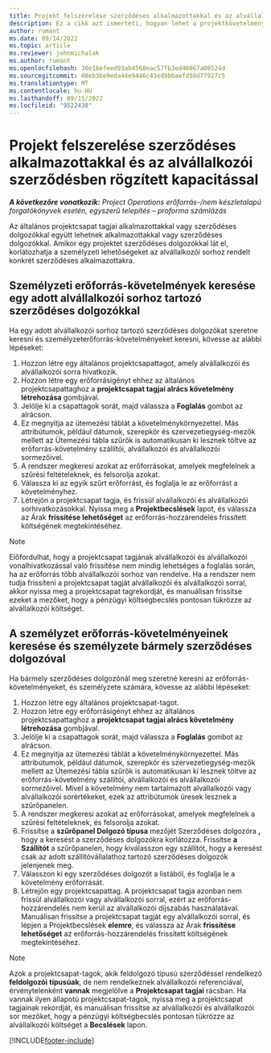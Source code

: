 ```yaml
---
title: Projekt felszerelése szerződéses alkalmazottakkal és az alvállalkozói szerződésben rögzített kapacitással
description: Ez a cikk azt ismerteti, hogyan lehet a projektkövetelményeket szerződéses dolgozók vagy alvállalkozói kapacitás használatával személyzettel ellátni a Microsoftban Dynamics 365 Project Operations.
author: rumant
ms.date: 09/14/2022
ms.topic: article
ms.reviewer: johnmichalak
ms.author: rumant
ms.openlocfilehash: 30e16efeed93ab4568eac57fb3ed46067a08524d
ms.sourcegitcommit: 08eb3be9eda44e9446c43ed9b6aefd58d77927c5
ms.translationtype: MT
ms.contentlocale: hu-HU
ms.lasthandoff: 09/15/2022
ms.locfileid: "9522438"
---
```

# <a name="staffing-a-project-with-contract-workers-and-subcontracted-capacity"></a>Projekt felszerelése szerződéses alkalmazottakkal és az alvállalkozói szerződésben rögzített kapacitással

_**A következőre vonatkozik:** Project Operations erőforrás-/nem készletalapú forgatókönyvek esetén, egyszerű telepítés – proforma számlázás_

Az általános projektcsapat tagjai alkalmazottakkal vagy szerződéses dolgozókkal együtt lehetnek alkalmazottakkal vagy szerződéses dolgozókkal. Amikor egy projektet szerződéses dolgozókkal lát el, korlátozhatja a személyzeti lehetőségeket az alvállalkozói sorhoz rendelt konkrét szerződéses alkalmazottakra. 

## <a name="search-for-staff-resource-requirements-with-contract-workers-that-belong-to-a-specific-subcontract-line"></a>Személyzeti erőforrás-követelmények keresése egy adott alvállalkozói sorhoz tartozó szerződéses dolgozókkal

Ha egy adott alvállalkozói sorhoz tartozó szerződéses dolgozókat szeretne keresni és személyzeterőforrás-követelményeket keresni, kövesse az alábbi lépéseket:

1. Hozzon létre egy általános projektcsapattagot, amely alvállalkozói és alvállalkozói sorra hivatkozik.
2. Hozzon létre egy erőforrásigényt ehhez az általános projektcsapattaghoz a **projektcsapat tagjai alrács követelmény létrehozása** gombjával.
3. Jelölje ki a csapattagok sorát, majd válassza a **Foglalás** gombot az alrácson. 
4. Ez megnyitja az ütemezési táblát a követelménykörnyezettel. Más attribútumok, például dátumok, szerepkör és szervezetiegység-mezők mellett az Ütemezési tábla szűrők is automatikusan ki lesznek töltve az erőforrás-követelmény szállítói, alvállalkozói és alvállalkozói sormezőivel.
5. A rendszer megkeresi azokat az erőforrásokat, amelyek megfelelnek a szűrési feltételeknek, és felsorolja azokat. 
6. Válassza ki az egyik szűrt erőforrást, és foglalja le az erőforrást a követelményhez. 
7. Létrejön a projektcsapat tagja, és frissül alvállalkozói és alvállalkozói sorhivatkozásokkal. Nyissa meg a **Projektbecslések** lapot, és válassza az Árak **frissítése lehetőséget** az erőforrás-hozzárendelés frissített költségének megtekintéséhez. 

> [!NOTE]
> Előfordulhat, hogy a projektcsapat tagjának alvállalkozói és alvállalkozói vonalhivatkozással való frissítése nem mindig lehetséges a foglalás során, ha az erőforrás több alvállalkozói sorhoz van rendelve. Ha a rendszer nem tudja frissíteni a projektcsapat tagját alvállalkozói és alvállalkozói sorral, akkor nyissa meg a projektcsapat tagrekordját, és manuálisan frissítse ezeket a mezőket, hogy a pénzügyi költségbecslés pontosan tükrözze az alvállalkozói költséget.

## <a name="search-for-and-staff-resource-requirements-with-any-contract-worker"></a>A személyzet erőforrás-követelményeinek keresése és személyzete bármely szerződéses dolgozóval

Ha bármely szerződéses dolgozónál meg szeretné keresni az erőforrás-követelményeket, és személyzete számára, kövesse az alábbi lépéseket:

1. Hozzon létre egy általános projektcsapat-tagot.
2. Hozzon létre egy erőforrásigényt ehhez az általános projektcsapattaghoz a **projektcsapat tagjai alrács követelmény létrehozása** gombjával.
3. Jelölje ki a csapattagok sorát, majd válassza a **Foglalás** gombot az alrácson. 
4. Ez megnyitja az ütemezési táblát a követelménykörnyezettel. Más attribútumok, például dátumok, szerepkör és szervezetiegység-mezők mellett az Ütemezési tábla szűrők is automatikusan ki lesznek töltve az erőforrás-követelmény szállítói, alvállalkozói és alvállalkozói sormezőivel. Mivel a követelmény nem tartalmazott alvállalkozói vagy alvállalkozói sorértékeket, ezek az attribútumok üresek lesznek a szűrőpanelen.
5. A rendszer megkeresi azokat az erőforrásokat, amelyek megfelelnek a szűrési feltételeknek, és felsorolja azokat.
6. Frissítse a **szűrőpanel Dolgozó típusa** mezőjét Szerződéses dolgozóra **,** hogy a keresést a szerződéses dolgozókra korlátozza. Frissítse **a Szállítót** a szűrőpanelen, hogy kiválasszon egy szállítót, hogy a keresést csak az adott szállítóvállalathoz tartozó szerződéses dolgozók jelenjenek meg.
7. Válasszon ki egy szerződéses dolgozót a listából, és foglalja le a követelmény erőforrását.
8. Létrejön egy projektcsapattag. A projektcsapat tagja azonban nem frissül alvállalkozói vagy alvállalkozói sorral, ezért az erőforrás-hozzárendelés nem kerül az alvállalkozói díjszabás használatával. Manuálisan frissítse a projektcsapat tagját egy alvállalkozói sorral, és lépjen a Projektbecslések **elemre**, és válassza az Árak **frissítése lehetőséget** az erőforrás-hozzárendelés frissített költségének megtekintéséhez.

> [!NOTE]
> Azok a projektcsapat-tagok, akik feldolgozó típusú szerződéssel rendelkező **feldolgozói** **típusúak**, de nem rendelkeznek alvállalkozói referenciával, érvénytelenként **vannak** megjelölve a **Projektcsapat tagjai** rácsban. Ha vannak ilyen állapotú projektcsapat-tagok, nyissa meg a projektcsapat tagjainak rekordját, és manuálisan frissítse az alvállalkozói és alvállalkozói sor mezőket, hogy a pénzügyi költségbecslés pontosan tükrözze az alvállalkozói költséget a **Becslések** lapon. 


[!INCLUDE[footer-include](../../includes/footer-banner.md)]
